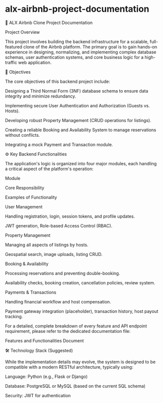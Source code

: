 # alx-airbnb-project-documentation
🏡 ALX Airbnb Clone Project Documentation

Project Overview

This project involves building the backend infrastructure for a scalable, full-featured clone of the Airbnb platform. The primary goal is to gain hands-on experience in designing, normalizing, and implementing complex database schemas, user authentication systems, and core business logic for a high-traffic web application.

🎯 Objectives

The core objectives of this backend project include:

Designing a Third Normal Form (3NF) database schema to ensure data integrity and minimize redundancy.

Implementing secure User Authentication and Authorization (Guests vs. Hosts).

Developing robust Property Management (CRUD operations for listings).

Creating a reliable Booking and Availability System to manage reservations without conflicts.

Integrating a mock Payment and Transaction module.

⚙️ Key Backend Functionalities

The application's logic is organized into four major modules, each handling a critical aspect of the platform's operation:

Module

Core Responsibility

Examples of Functionality

User Management

Handling registration, login, session tokens, and profile updates.

JWT generation, Role-based Access Control (RBAC).

Property Management

Managing all aspects of listings by hosts.

Geospatial search, image uploads, listing CRUD.

Booking & Availability

Processing reservations and preventing double-booking.

Availability checks, booking creation, cancellation policies, review system.

Payments & Transactions

Handling financial workflow and host compensation.

Payment gateway integration (placeholder), transaction history, host payout tracking.

For a detailed, complete breakdown of every feature and API endpoint requirement, please refer to the dedicated documentation file:

Features and Functionalities Document

🛠 Technology Stack (Suggested)

While the implementation details may evolve, the system is designed to be compatible with a modern RESTful architecture, typically using:

Language: Python (e.g., Flask or Django)

Database: PostgreSQL or MySQL (based on the current SQL schema)

Security: JWT for authentication
